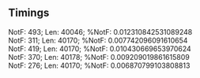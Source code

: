 ## Timings 
NotF: 493; Len: 40046; %NotF: 0.012310842531089248 <br/>
NotF: 311; Len: 40170; %NotF: 0.007742096091610654 <br/>
NotF: 419; Len: 40170; %NotF: 0.010430669653970624 <br/>
NotF: 370; Len: 40178; %NotF: 0.009209019861615809 <br/>
NotF: 276; Len: 40170; %NotF: 0.006870799103808813